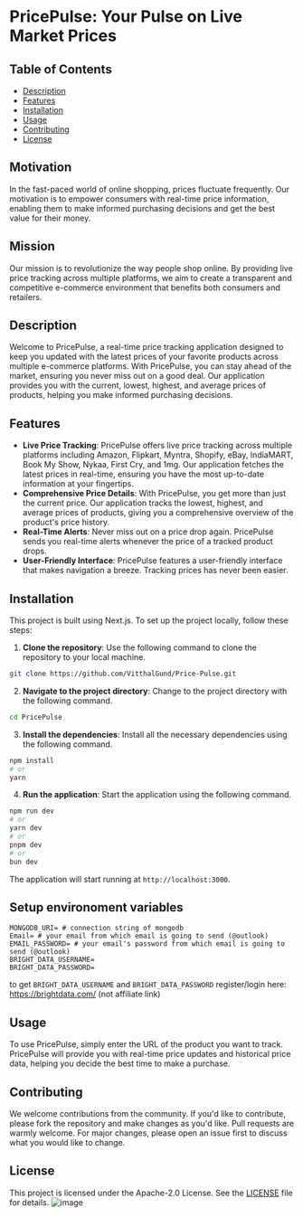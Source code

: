 # PricePulse: Your Pulse on Live Market Prices

## Table of Contents

- [Description](#description)
- [Features](#features)
- [Installation](#installation)
- [Usage](#usage)
- [Contributing](#contributing)
- [License](#license)

## Motivation

In the fast-paced world of online shopping, prices fluctuate frequently. Our motivation is to empower consumers with real-time price information, enabling them to make informed purchasing decisions and get the best value for their money.

## Mission

Our mission is to revolutionize the way people shop online. By providing live price tracking across multiple platforms, we aim to create a transparent and competitive e-commerce environment that benefits both consumers and retailers.

## Description

Welcome to PricePulse, a real-time price tracking application designed to keep you updated with the latest prices of your favorite products across multiple e-commerce platforms. With PricePulse, you can stay ahead of the market, ensuring you never miss out on a good deal. Our application provides you with the current, lowest, highest, and average prices of products, helping you make informed purchasing decisions.

## Features

- **Live Price Tracking**: PricePulse offers live price tracking across multiple platforms including Amazon, Flipkart, Myntra, Shopify, eBay, IndiaMART, Book My Show, Nykaa, First Cry, and 1mg. Our application fetches the latest prices in real-time, ensuring you have the most up-to-date information at your fingertips.
- **Comprehensive Price Details**: With PricePulse, you get more than just the current price. Our application tracks the lowest, highest, and average prices of products, giving you a comprehensive overview of the product's price history.
- **Real-Time Alerts**: Never miss out on a price drop again. PricePulse sends you real-time alerts whenever the price of a tracked product drops.
- **User-Friendly Interface**: PricePulse features a user-friendly interface that makes navigation a breeze. Tracking prices has never been easier.

## Installation

This project is built using Next.js. To set up the project locally, follow these steps:

1. **Clone the repository**: Use the following command to clone the repository to your local machine.

```bash
git clone https://github.com/VitthalGund/Price-Pulse.git
```

2. **Navigate to the project directory**: Change to the project directory with the following command.

```bash
cd PricePulse
```

3. **Install the dependencies**: Install all the necessary dependencies using the following command.

```bash
npm install
# or
yarn
```

4. **Run the application**: Start the application using the following command.

```bash
npm run dev
# or
yarn dev
# or
pnpm dev
# or
bun dev
```

The application will start running at `http://localhost:3000`.

## Setup environoment variables

```
MONGODB_URI= # connection string of mongodb
Email= # your email from which email is going to send (@outlook)
EMAIL_PASSWORD= # your email's password from which email is going to send (@outlook)
BRIGHT_DATA_USERNAME=
BRIGHT_DATA_PASSWORD=
```

to get `BRIGHT_DATA_USERNAME` and `BRIGHT_DATA_PASSWORD` register/login here: https://brightdata.com/ (not affiliate link)

## Usage

To use PricePulse, simply enter the URL of the product you want to track. PricePulse will provide you with real-time price updates and historical price data, helping you decide the best time to make a purchase.

## Contributing

We welcome contributions from the community. If you'd like to contribute, please fork the repository and make changes as you'd like. Pull requests are warmly welcome. For major changes, please open an issue first to discuss what you would like to change.

## License

This project is licensed under the Apache-2.0 License. See the [LICENSE](LICENSE) file for details.
![image](https://github.com/VitthalGund/Price-Pulse/assets/97181033/7266085e-d993-4873-b933-3190e8df6344)

